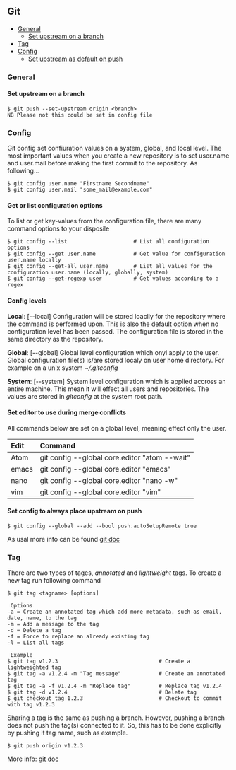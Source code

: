 
## Git 

* [General](#general)
    - [Set upstream on a branch](#set-upstream-on-a-branch)
* [Tag](#tag)
* [Config](#config)
    - [Set upstream as default on push](#set-config-to-always-place-upstream-on-push)

### General

#### Set upstream on a branch
```
$ git push --set-upstream origin <branch>
NB Please not this could be set in config file 
```

### Config
Git config set confiuration values on a system, global, and local level. The most important values when you create a new repository is to set user.name and user.mail before making the first commit to the repository. As following...
``` 
$ git config user.name "Firstname Secondname"
$ git config user.mail "some_mail@example.com"
```
#### Get or list configuration options
To list or get key-values from the configuration file, there are many command options to your disposile

```
$ git config --list                     # List all configuration options
$ git config --get user.name            # Get value for configuration user.name locally
$ git config --get-all user.name        # List all values for the configuration user.name (locally, globally, system)
$ git config --get-regexp user          # Get values according to a regex
```

#### Config levels
**Local**: [--local] Configuration will be stored loaclly for the repository where the command is performed upon. This is also the default option when no configuration level has been passed. The configuration file is stored in the same directory as the repository. 

**Global**: [--global] Global level configuration which onyl apply to the user. Global configuration file(s) is/are stored localy on user home directory. For example on a unix system *~/.gitconfig*

**System**: [--system] System level configuration which is applied accross an entire machine. This mean it will effect all users and repositories. The values are stored in *gitconfig* at the system root path. 

#### Set editor to use during merge conflicts
All commands below are set on a global level, meaning effect only the user. 

|Edit               |Command                                            |
|:------------------|:--------------------------------------------------|
| Atom              | git config --global core.editor "atom --wait"     |
| emacs             | git config --global core.editor "emacs"           |
| nano              | git config --global core.editor "nano -w"         |
| vim               | git config --global core.editor "vim"             |

#### Set config to always place upstream on push
```
$ git config --global --add --bool push.autoSetupRemote true
```

As usal more info can be found [git doc](https://git-scm.com/docs/git-config)

### Tag
There are two types of tages, *annotated* and *lightweight* tags. To create a new tag run following command
```
$ git tag <tagname> [options] 

 Options
-a = Create an annotated tag which add more metadata, such as email, date, name, to the tag
-m = Add a message to the tag
-d = Delete a tag
-f = Force to replace an already existing tag
-l = List all tags

 Example
$ git tag v1.2.3                                # Create a lightweighted tag
$ git tag -a v1.2.4 -m "Tag message"            # Create an annotated tag
$ git tag -a -f v1.2.4 -m "Replace tag"         # Replace tag v1.2.4
$ git tag -d v1.2.4                             # Delete tag
$ git checkout tag 1.2.3                        # Checkout to commit with tag v1.2.3
```
Sharing a tag is the same as pushing a branch. However, pushing a branch does not push the tag(s) connected to it. So, this has to be done explicitly by pushing it tag name, such as example.
```
$ git push origin v1.2.3
```

More info: [git doc](https://git-scm.com/docs/git-tag)
